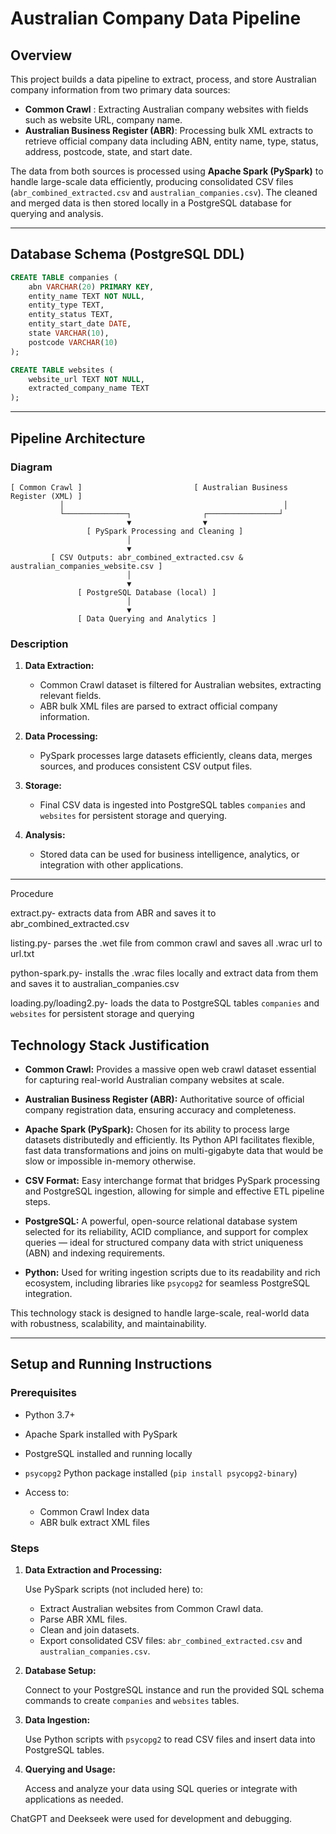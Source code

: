 # Australian Company Data Pipeline

## Overview

This project builds a data pipeline to extract, process, and store Australian company information from two primary data sources:

* **Common Crawl** : Extracting Australian company websites with fields such as website URL, company name.
* **Australian Business Register (ABR)**: Processing bulk XML extracts to retrieve official company data including ABN, entity name, type, status, address, postcode, state, and start date.

The data from both sources is processed using **Apache Spark (PySpark)** to handle large-scale data efficiently, producing consolidated CSV files (`abr_combined_extracted.csv` and `australian_companies.csv`). The cleaned and merged data is then stored locally in a PostgreSQL database for querying and analysis.

---

## Database Schema (PostgreSQL DDL)

```sql
CREATE TABLE companies (
    abn VARCHAR(20) PRIMARY KEY,            
    entity_name TEXT NOT NULL,               
    entity_type TEXT,                        
    entity_status TEXT,                      
    entity_start_date DATE,                  
    state VARCHAR(10),                       
    postcode VARCHAR(10)
);

CREATE TABLE websites (
    website_url TEXT NOT NULL,       
    extracted_company_name TEXT
);
```

---

## Pipeline Architecture

### Diagram

```
[ Common Crawl ]                         [ Australian Business Register (XML) ]
           │                                                 │
           └──────────────┐                ┌────────────────┘
                          ▼                ▼
                 [ PySpark Processing and Cleaning ]
                          │
                          ▼
         [ CSV Outputs: abr_combined_extracted.csv & australian_companies_website.csv ]
                          │
                          ▼
               [ PostgreSQL Database (local) ]
                          │
                          ▼
               [ Data Querying and Analytics ]
```

### Description

1. **Data Extraction:**

   * Common Crawl dataset is filtered for Australian websites, extracting relevant fields.
   * ABR bulk XML files are parsed to extract official company information.

2. **Data Processing:**

   * PySpark processes large datasets efficiently, cleans data, merges sources, and produces consistent CSV output files.

3. **Storage:**

   * Final CSV data is ingested into PostgreSQL tables `companies` and `websites` for persistent storage and querying.

4. **Analysis:**

   * Stored data can be used for business intelligence, analytics, or integration with other applications.

---

Procedure

extract.py- extracts data from ABR and saves it to abr_combined_extracted.csv

listing.py- parses the .wet file from common crawl and saves all .wrac url to url.txt 

python-spark.py- installs the .wrac files locally and extract data from them and saves it to australian_companies.csv

loading.py/loading2.py- loads the data to PostgreSQL tables `companies` and `websites` for persistent storage and querying



## Technology Stack Justification

* **Common Crawl:** Provides a massive open web crawl dataset essential for capturing real-world Australian company websites at scale.

* **Australian Business Register (ABR):** Authoritative source of official company registration data, ensuring accuracy and completeness.

* **Apache Spark (PySpark):** Chosen for its ability to process large datasets distributedly and efficiently. Its Python API facilitates flexible, fast data transformations and joins on multi-gigabyte data that would be slow or impossible in-memory otherwise.

* **CSV Format:** Easy interchange format that bridges PySpark processing and PostgreSQL ingestion, allowing for simple and effective ETL pipeline steps.

* **PostgreSQL:** A powerful, open-source relational database system selected for its reliability, ACID compliance, and support for complex queries — ideal for structured company data with strict uniqueness (ABN) and indexing requirements.

* **Python:** Used for writing ingestion scripts due to its readability and rich ecosystem, including libraries like `psycopg2` for seamless PostgreSQL integration.

This technology stack is designed to handle large-scale, real-world data with robustness, scalability, and maintainability.

---

## Setup and Running Instructions

### Prerequisites

* Python 3.7+
* Apache Spark installed with PySpark
* PostgreSQL installed and running locally
* `psycopg2` Python package installed (`pip install psycopg2-binary`)
* Access to:

  * Common Crawl Index data
  * ABR bulk extract XML files

### Steps

1. **Data Extraction and Processing:**

   Use PySpark scripts (not included here) to:

   * Extract Australian websites from Common Crawl data.
   * Parse ABR XML files.
   * Clean and join datasets.
   * Export consolidated CSV files: `abr_combined_extracted.csv` and `australian_companies.csv`.

2. **Database Setup:**

   Connect to your PostgreSQL instance and run the provided SQL schema commands to create `companies` and `websites` tables.

3. **Data Ingestion:**

   Use Python scripts with `psycopg2` to read CSV files and insert data into PostgreSQL tables. 


4. **Querying and Usage:**

   Access and analyze your data using SQL queries or integrate with applications as needed.

ChatGPT and Deekseek were used for development and debugging.

